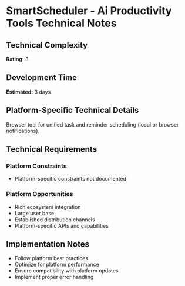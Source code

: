 # SmartScheduler - Ai Productivity Tools Technical Notes

## Technical Complexity
**Rating:** 3

## Development Time
**Estimated:** 3 days

## Platform-Specific Technical Details
Browser tool for unified task and reminder scheduling (local or browser notifications).

## Technical Requirements

### Platform Constraints
- Platform-specific constraints not documented

### Platform Opportunities
- Rich ecosystem integration
- Large user base
- Established distribution channels
- Platform-specific APIs and capabilities

## Implementation Notes
- Follow platform best practices
- Optimize for platform performance
- Ensure compatibility with platform updates
- Implement proper error handling
